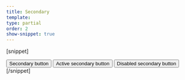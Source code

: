 ```yaml
---
title: Secondary
template:
type: partial
order: 2
show-snippet: true
---
```

[snippet]
<!-- Secondary button -->
<button class="btn btn--secondary">
    Secondary button
</button>

<!-- Active secondary button -->
<button class="btn btn--secondary btn--secondary-active">
    Active secondary button
</button>

<!-- Disabled secondary button -->
<button class="btn btn--secondary btn--secondary-disabled">
    Disabled secondary button
</button>
[/snippet]